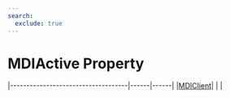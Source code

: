 ```yaml
---
search:
  exclude: true
---
```


<h1 class="heading"><span class="name">MDIActive Property</span></h1>

|------------------------------------|------|------|
|[MDIClient](../objects/mdiclient.md)|&nbsp;|&nbsp;|
